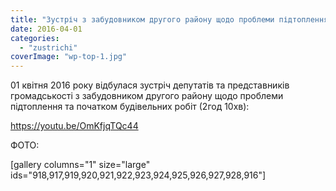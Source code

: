 ```yaml
---
title: "Зустріч з забудовником другого району щодо проблеми підтоплення та початком будівельних робіт. Бровари. 01 квітня 2016 року"
date: 2016-04-01
categories: 
  - "zustrichi"
coverImage: "wp-top-1.jpg"
---
```


01 квітня 2016 року відбулася зустріч депутатів та представників громадськості з забудовником другого району щодо проблеми підтоплення та початком будівельних робіт (2год 10хв):<!--more-->

https://youtu.be/OmKfjqTQc44

ФОТО:

\[gallery columns="1" size="large" ids="918,917,919,920,921,922,923,924,925,926,927,928,916"\]
